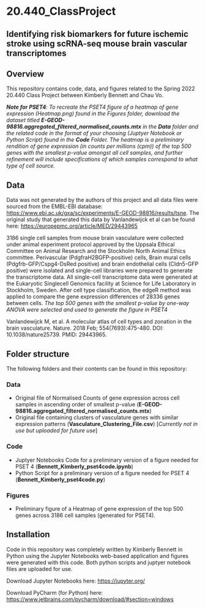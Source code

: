 # 20.440_ClassProject
## Identifying risk biomarkers for future ischemic stroke using scRNA-seq mouse brain vascular transcriptomes

## Overview
This repository contains code, data, and figures related to the Spring 2022 20.440 Class Project between Kimberly Bennett and Chau Vo.

*__Note for PSET4__: To recreate the PSET4 figure of a heatmap of gene expression (Heatmap.png) found in the Figures folder, download the dataset titled **E-GEOD-98816.aggregated_filtered_normalised_counts.mtx** in the **Data** folder and the related code in the format of your choosing (Juptyer Notebook or Python Script) found in the **Code** Folder. The heatmap is a preliminary rendition of gene expression (in counts per millions (cpm)) of the top 500 genes with the smallest p-value amongst all cell samples, and further refinement will include specifications of which samples correspond to what type of cell source.*

## Data
Data was not generated by the authors of this project and all data files were sourced from the EMBL-EBI database: https://www.ebi.ac.uk/gxa/sc/experiments/E-GEOD-98816/results/tsne. The original study that generated this data by Vanlandewijck et al can be found here: https://europepmc.org/article/MED/29443965

3186 single cell samples from mouse brain vasculature were collected under animal experiment protocol approved by the Uppsala Ethical Committee on Animal Research and the Stockholm North Animal Ethics committee. Perivascular (PdgfraH2BGFP-positive) cells, Brain mural cells (Pdgfrb-GFP/Cspg4-DsRed positive) and brain endothelial cells (Cldn5-GFP positive) were isolated and single-cell libraries were prepared to generate the transcriptome data. All single-cell transcriptome data were generated at the Eukaryotic Singlecell Genomics facility at Science for Life Laboratory in Stockholm, Sweden. After cell type classification, the edgeR method was applied to compare the gene expression differences of 28336 genes between cells. *The top 500 genes with the smallest p-value by one-way ANOVA were selected and used to generate the figure in PSET4*

Vanlandewijck M, et al. A molecular atlas of cell types and zonation in the brain vasculature. Nature. 2018 Feb; 554(7693):475-480. DOI: 10.1038/nature25739. PMID: 29443965.

## Folder structure
The following folders and their contents can be found in this repository:
### Data
-   Original file of Normalised Counts of gene expression across cell samples in ascending order of smallest p-value (**E-GEOD-98816.aggregated_filtered_normalised_counts.mtx**)
-   Original file containing clusters of vasculature genes with similar expression patterns (**Vasculature_Clustering_File.csv**) [*Currently not in use but uploaded for future use*]
### Code
-   Juptyer Notebooks Code for a preliminary version of a figure needed for PSET 4 (**Bennett_Kimberly_pset4code.ipynb**)
-   Python Script for a preliminary version of a figure needed for PSET 4 (**Bennett_Kimberly_pset4code.py**)
### Figures
-   Preliminary figure of a Heatmap of gene expression of the top 500 genes across 3186 cell samples (generated for PSET4).

## Installation
Code in this repository was completely written by Kimberly Bennett in Python using the Jupyter Notebooks web-based application and figures were generated with this code. Both python scripts and juptyer notebook files are uploaded for use.

Download Jupyter Notebooks here: https://jupyter.org/

Download PyCharm (for Python) here: https://www.jetbrains.com/pycharm/download/#section=windows
